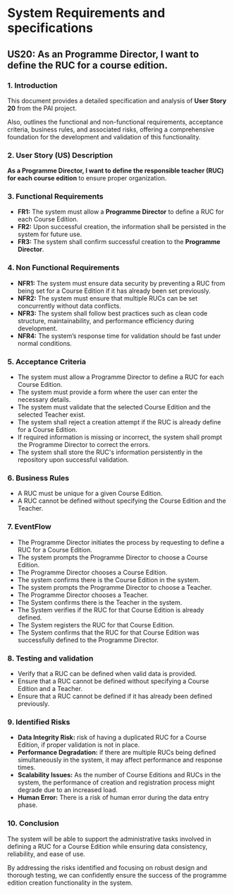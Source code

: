 # System Requirements and specifications #

## US20: As an Programme Director, I want to define the RUC for a course edition. ##


### 1. Introduction ###
This document provides a detailed specification and analysis of **User Story 20** from the PAI project.

Also, outlines the functional and non-functional requirements, acceptance criteria, business rules, and associated risks, offering a comprehensive foundation for the development and validation of this functionality.

### 2. User Story (US) Description ###
**As a Programme Director, I want to define the responsible teacher (RUC) for each course edition** to ensure proper organization.

### 3. Functional Requirements ###


- **FR1:** The system must allow a **Programme Director** to define a RUC for each Course Edition.
- **FR2:** Upon successful creation, the information shall be persisted in the system for future use.
- **FR3:** The system shall confirm successful creation to the **Programme Director**.

### 4. Non Functional Requirements ###
- **NFR1:** The system must ensure data security by preventing a RUC from being set for a Course Edition if it has already been set previously.
- **NFR2:** The system must ensure that multiple RUCs can be set concurrently without data conflicts.
- **NFR3:** The system shall follow best practices such as clean code structure, maintainability, and performance efficiency during development.
- **NFR4:** The system’s response time for validation should be fast under normal conditions.

### 5. Acceptance Criteria ###
- The system must allow a Programme Director to define a RUC for each Course Edition.
- The system must provide a form where the user can enter the necessary details.
- The system must validate that the selected Course Edition and the selected Teacher exist.
- The system shall reject a creation attempt if the RUC is already define for a Course Edition.
- If required information is missing or incorrect, the system shall prompt the Programme Director to correct the errors.
- The system shall store the RUC's information persistently in the repository upon successful validation.

### 6. Business Rules ###

- A RUC must be unique for a given Course Edition. 
- A RUC cannot be defined without specifying the Course Edition and the Teacher.

### 7. EventFlow ###
- The Programme Director initiates the process by requesting to define a RUC for a Course Edition.
- The system prompts the Programme Director to choose a Course Edition.
- The Programme Director chooses a Course Edition.
- The system confirms there is the Course Edition in the system.
- The system prompts the Programme Director to choose a Teacher.
- The Programme Director chooses a Teacher.
- The System confirms there is the Teacher in the system.
- The System verifies if the RUC for that Course Edition is already defined.
- The System registers the RUC for that Course Edition.
- The System confirms that the RUC for that Course Edition was successfully defined to the Programme Director.

### 8. Testing and validation ###
- Verify that a RUC can be defined when valid data is provided.
- Ensure that a RUC cannot be defined without specifying a Course Edition and a Teacher.
- Ensure that a RUC cannot be defined if it has already been defined previously.

### 9. Identified Risks ###
- **Data Integrity Risk:** risk of having a duplicated RUC for a Course Edition, if proper validation is not in place.
- **Performance Degradation:** if there are multiple RUCs being defined simultaneously in the system, it may affect performance and response times.
- **Scalability Issues:** As the number of Course Editions and RUCs in the system, the performance of creation and registration process might degrade due to an increased load.
- **Human Error:** There is a risk of human error during the data entry phase.

### 10. Conclusion ###
The system will be able to support the administrative tasks involved in defining a RUC for a Course Edition while ensuring data consistency, reliability, and ease of use. 

By addressing the risks identified and focusing on robust design and thorough testing, we can confidently ensure the success of the programme edition creation functionality in the system.